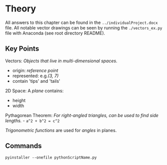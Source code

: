 # Theory
All answers to this chapter can be found in the `../individualProject.docx` file.
All notable vector drawings can be seen by running the `./vectors_ex.py` file with Anaconda (see root directory README).

## Key Points
Vectors: *Objects that live in multi-dimensional spaces.*
- origin: *reference point*
- represented: e.g.*(3, 7)*
- contain 'tips' and 'tails'

2D Space: A *plane* contains:
- height
- width

Pythagorean Theorem: *For right-angled triangles, can be used to find side lengths.*
    - `a^2 + b^2 = c^2`

*Trigonometric functions* are used for *angles* in planes.

## Commands
`pyinstaller --onefile pythonScriptName.py`
